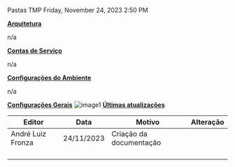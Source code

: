 Pastas TMP
Friday, November 24, 2023
2:50 PM

**<u>Arquitetura</u>**

n/a

**<u>Contas de Serviço</u>**

n/a

**<u>Configurações do Ambiente</u>**

n/a

**<u>Configurações Gerais</u>**
![image1](../../../../../_resources/image1-19.png)
**<u>Últimas atualizações</u>**  

| Editor            | Data       | Motivo                  | Alteração |
|-------------------|------------|-------------------------|-----------|
| André Luiz Fronza | 24/11/2023 | Criação da documentação |          |
|                  |           |                         |           |
|                   |            |                         |           |
|                   |            |                         |           |
|                   |            |                         |           |

